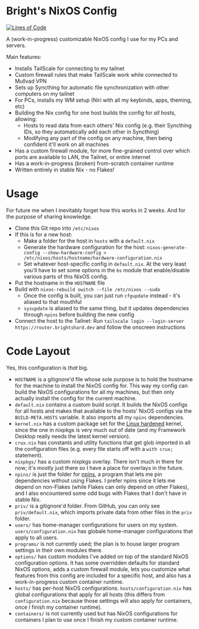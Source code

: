 # Bright's NixOS Config

[![Lines of Code](https://img.shields.io/endpoint?url=https%3A%2F%2Ftokei.kojix2.net%2Fbadge%2Fgithub%2Fbright-shard%2Fnixos-config%2Flines)](https://tokei.kojix2.net/github/bright-shard/nixos-config)

A (work-in-progress) customizable NixOS config I use for my PCs and servers.

Main features:
- Installs TailScale for connecting to my tailnet
- Custom firewall rules that make TailScale work while connected to Mullvad VPN
- Sets up Syncthing for automatic file synchronization with other computers on my tailnet
- For PCs, installs my WM setup (Niri with all my keybinds, apps, theming, etc)
- Building the Nix config for one host builds the config for *all* hosts, allowing:
	- Hosts to read data from each others' Nix config (e.g. their Syncthing IDs, so they automatically add each other in Syncthing)
	- Modifying any part of the config on any machine, then being confident it'll work on all machines
- Has a custom firewall module, for more fine-grained control over which ports are available to LAN, the Tailnet, or entire internet
- Has a work-in-progress (broken) from-scratch container runtime
- Written entirely in stable Nix - no Flakes!



# Usage

For future me when I inevitably forget how this works in 2 weeks. And for the purpose of sharing knowledge.

- Clone this Git repo into `/etc/nixos`
- If this is for a new host:
	- Make a folder for the host in `hosts` with a `default.nix`
	- Generate the hardware configuration for the host: `nixos-generate-config --show-hardware-config > /etc/nixos/hosts/hostname/hardware-configuration.nix`
	- Set whatever host-specific config in `default.nix`. At the very least you'll have to set some options in the `bs` module that enable/disable various parts of this NixOS config.
- Put the hostname in the `HOSTNAME` file
- Build with `nixos-rebuild switch --file /etc/nixos --sudo`
	- Once the config is built, you can just run `cfgupdate` instead - it's aliased to that mouthful
	- `sysupdate` is aliased to the same thing, but it updates dependencies through `npins` before building the new config
- Connect the host to the Tailnet: Run `tailscale login --login-server https://router.brightshard.dev` and follow the onscreen instructions



# Code Layout

Yes, this configuration is *that* big.

- `HOSTNAME` is a gitignore'd file whose sole purpose is to hold the hostname for the machine to install the NixOS config for. This way my config can build the NixOS configurations for all my machines, but then only actually install the config for the current machine.
- `default.nix` contains a custom build script. It builds the NixOS configs for all hosts and makes that available to the hosts' NixOS configs via the `BUILD-META.HOSTS` variable. It also imports all my `npins` dependencies.
- `kernel.nix` has a custom package set for the [Linux hardened]() kernel, since the one in nixpkgs is very much out of date (and my Framework Desktop really needs the latest kernel version).
- `crux.nix` has constants and utility functions that get glob imported in all the configuration files (e.g. every file starts off with a `with crux;` statement).
- `nixpkgs/` has a custom nixpkgs overlay. There isn't much in there for now; it's mostly just there so I have a place for overlays in the future.
- `npins/` is just the folder for [npins](https://github.com/andir/npins), a program that lets me pin dependencies without using Flakes. I prefer npins since it lets me depend on non-Flakes (while Flakes can only depend on other Flakes), and I also encountered some odd bugs with Flakes that I don't have in stable Nix.
- `priv/` is a gitignore'd folder. From GitHub, you can only see `priv/default.nix`, which imports private data from other files in the `priv` folder.
- `users/` has home-manager configurations for users on my system. `users/configuration.nix` has globale home-manager configurations that apply to all users.
- `programs/` is not currently used; the plan is to house larger program settings in their own modules there.
- `options/` has custom modules I've added on top of the standard NixOS configuration options. It has some overridden defaults for standard NixOS options, adds a custom firewall module, lets you customize what features from this config are included for a specific host, and also has a work-in-progress custom container runtime.
- `hosts/` has per-host NixOS configurations. `hosts/configuration.nix` has global configurations that apply for all hosts (this differs from `configuration.nix` because those settings will also apply for containers, once I finish my container runtime).
- `containers/` is not currently used but has NixOS configurations for containers I plan to use once I finish my custom container runtime.
